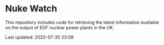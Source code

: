 # Nuke Watch

This repository includes code for retrieving the latest information available on the output of EDF nuclear power plants in the UK.

Last updated: 2022-07-30 23:08